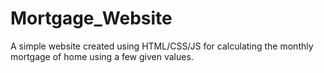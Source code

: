 # Mortgage_Website
A simple website created using HTML/CSS/JS for calculating the monthly mortgage of home using a few given values.
